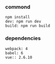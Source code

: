 ### commond

```
npm install
dev: npm run dev
build: npm run build
```

### dependencies

```
webpack: 4
babel: 6
vue:: 2.6.10
```

